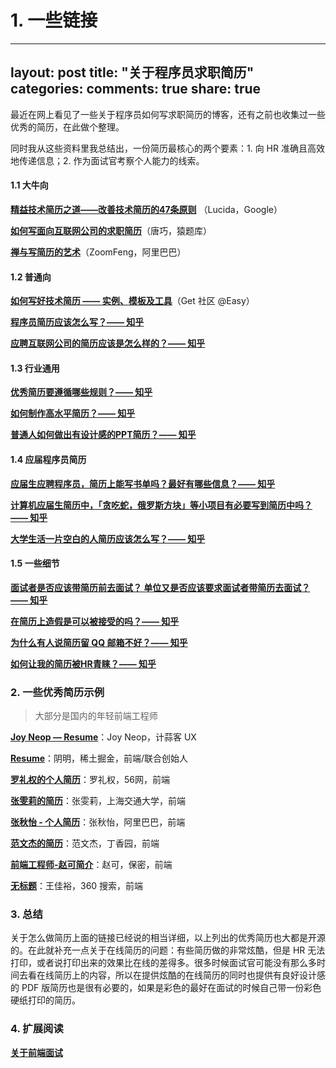 # 1. 一些链接

---
layout: post
title:  "关于程序员求职简历"
categories:
comments: true
share: true
---
<p class="lead">最近在网上看见了一些关于程序员如何写求职简历的博客，还有之前也收集过一些优秀的简历，在此做个整理。</p>
<p class="lead">同时我从这些资料里我总结出，一份简历最核心的两个要素：1. 向 HR 准确且高效地传递信息；2. 作为面试官考察个人能力的线索。</p>

#### 1.1 大牛向

**[精益技术简历之道——改善技术简历的47条原则](http://lucida.me/blog/lean-technical-resume/)**  （Lucida，Google）

**[如何写面向互联网公司的求职简历](http://blog.devtang.com/blog/2013/12/22/how-to-write-resume-for-it-company/)**（唐巧，猿题库）

**[禅与写简历的艺术](c-users-fuguo-appdata-local-temp-gitbook2lark-153a3022d07bea00fb)**（ZoomFeng，阿里巴巴）

#### 1.2 普通向

**[如何写好技术简历 —— 实例、模板及工具](http://blog.devtang.com/blog/2013/12/22/how-to-write-resume-for-it-company/)**（Get 社区 @Easy）

**[程序员简历应该怎么写？—— 知乎](https://www.zhihu.com/question/25002833)**

**[应聘互联网公司的简历应该是怎么样的？—— 知乎](https://www.zhihu.com/question/23631182)**

#### 1.3 行业通用

**[优秀简历要遵循哪些规则？—— 知乎](https://www.zhihu.com/question/20184884)**

**[如何制作高水平简历？—— 知乎](https://www.zhihu.com/question/21187514)**

**[普通人如何做出有设计感的PPT简历？—— 知乎](https://www.zhihu.com/question/36943039)**

#### 1.4 应届程序员简历

**[应届生应聘程序员，简历上能写书单吗？最好有哪些信息？—— 知乎](https://www.zhihu.com/question/24887072)**

**[计算机应届生简历中，「贪吃蛇，俄罗斯方块」等小项目有必要写到简历中吗？—— 知乎](https://www.zhihu.com/question/36280350)**

**[大学生活一片空白的人简历应该怎么写？—— 知乎](https://www.zhihu.com/question/19883567)**

#### 1.5 一些细节

**[面试者是否应该带简历前去面试？ 单位又是否应该要求面试者带简历去面试？—— 知乎](https://www.zhihu.com/question/21601933)**

**[在简历上造假是可以被接受的吗？—— 知乎](https://www.zhihu.com/question/21660867)**

**[为什么有人说简历留 QQ 邮箱不好？—— 知乎](https://www.zhihu.com/question/25162039)**

**[如何让我的简历被HR青睐？—— 知乎](https://www.zhihu.com/question/34016505)**

### 2. 一些优秀简历示例

> 大部分是国内的年轻前端工程师

**[Joy Neop — Resume](https://joyneop.xyz/resume/)**：Joy Neop，计蒜客 UX

**[Resume](http://ming.today/resume)**：阴明，稀土掘金，前端/联合创始人

**[罗礼权的个人简历](http://cv.heeroluo.net/)**：罗礼权，56网，前端

**[张雯莉的简历](c-users-fuguo-appdata-local-temp-gitbook2lark-153a3022d07bea00fb)**：张雯莉，上海交通大学，前端

**[张秋怡 - 个人简历](http://joyeecheung.github.io/resume/)**：张秋怡，阿里巴巴，前端

**[范文杰的简历](http://html.love/)**：范文杰，丁香园，前端

**[前端工程师-赵可简介](http://natee.github.io/)**：赵可，保密，前端

**[无标题](http://fakefish.github.io/)**：王佳裕，360 搜索，前端

### 3. 总结

关于怎么做简历上面的链接已经说的相当详细，以上列出的优秀简历也大都是开源的。在此就补充一点关于在线简历的问题：有些简历做的非常炫酷，但是 HR 无法打印，或者说打印出来的效果比在线的差得多。很多时候面试官可能没有那么多时间去看在线简历上的内容，所以在提供炫酷的在线简历的同时也提供有良好设计感的 PDF 版简历也是很有必要的，如果是彩色的最好在面试的时候自己带一份彩色硬纸打印的简历。

### 4. 扩展阅读

**[关于前端面试](https://mdluo.github.io/blog/about-front-end-interview/)**
